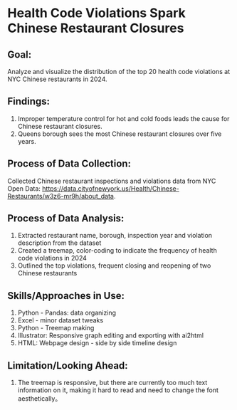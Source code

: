 # Health Code Violations Spark Chinese Restaurant Closures

## Goal:
Analyze and visualize the distribution of the top 20 health code violations at NYC Chinese restaurants in 2024.

## Findings:
1. Improper temperature control for hot and cold foods leads the cause for Chinese restaurant closures.
2. Queens borough sees the most Chinese restaurant closures over five years.

## Process of Data Collection:
Collected Chinese restaurant inspections and violations data from NYC Open Data: https://data.cityofnewyork.us/Health/Chinese-Restaurants/w3z6-mr9h/about_data.
   
## Process of Data Analysis:
1. Extracted restaurant name, borough, inspection year and violation description from the dataset
2. Created a treemap, color-coding to indicate the frequency of health code violations in 2024
3. Outlined the top violations, frequent closing and reopening of two Chinese restaurants

## Skills/Approaches in Use:
1. Python - Pandas: data organizing 
2. Excel - minor dataset tweaks
3. Python - Treemap making
4. Illustrator: Responsive graph editing and exporting with ai2html
5. HTML: Webpage design - side by side timeline design

## Limitation/Looking Ahead:
1. The treemap is responsive, but there are currently too much text information on it, making it hard to read and need to change the font aesthetically。
